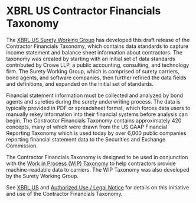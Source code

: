 # XBRL US Contractor Financials Taxonomy

The [XBRL US Surety Working Group](https://xbrl.us/wipsurety-working-group) has developed this draft release of the Contractor Financials Taxonomy, which contains data standards to capture income statement and balance sheet information about contractors. The taxonomy was created by starting with an initial set of data standards contributed by Crowe LLP, a public accounting, consulting, and technology firm. The Surety Working Group, which is comprised of surety carriers, bond agents, and software companies, then further refined the data fields and definitions, and expanded on the initial set of standards. 

Financial statement information must be collected and analyzed by bond agents and sureties during the surety underwriting process. The data is typically provided in PDF or spreadsheet format, which forces data users to manually rekey information into their financial systems before analysis can begin. The Contractor Financials Taxonomy contains approximately 420 concepts, many of which were drawn from the US GAAP Financial Reporting Taxonomy which is used today by over 6,000 public companies reporting financial statement data to the Securities and Exchange Commission.

The Contractor Financials Taxonomy is designed to be used in conjunction with the [Work in Process (WIP) Taxonomy](https://xbrl.us/2016-surety-wip) to help contractors provide machine-readable data to carriers. The WIP Taxonomy was also developed by the Surety Working Group. 

See [XBRL US](https://xbrl.us/surety) and [Authorized Use / Legal Notice](https://xbrl.us/contractor_legal) for details on this initiative and use of the Contractor Financials Taxonomy.

